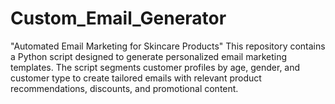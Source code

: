 # Custom_Email_Generator
"Automated Email Marketing for Skincare Products" This repository contains a Python script designed to generate personalized email marketing templates. The script segments customer profiles by age, gender, and customer type to create tailored emails with relevant product recommendations, discounts, and promotional content.

